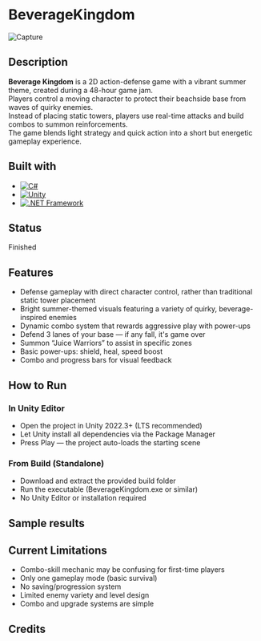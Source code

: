 # BeverageKingdom
![Capture](https://github.com/user-attachments/assets/ec49e300-1257-4a18-adbb-e4469862270a)

## Description
**Beverage Kingdom** is a 2D action-defense game with a vibrant summer theme, created during a 48-hour game jam.  
Players control a moving character to protect their beachside base from waves of quirky enemies.  
Instead of placing static towers, players use real-time attacks and build combos to summon reinforcements.  
The game blends light strategy and quick action into a short but energetic gameplay experience.
## Built with
- [![C#](https://img.shields.io/badge/C%23-%23239120.svg?style=for-the-badge&logo=c-sharp&logoColor=white)](https://learn.microsoft.com/en-us/dotnet/csharp/)
- [![Unity](https://img.shields.io/badge/Unity-%23000000.svg?style=for-the-badge&logo=unity&logoColor=white)](https://unity.com/)
- [![.NET Framework](https://img.shields.io/badge/.NET_Framework-%235C2D91.svg?style=for-the-badge&logo=dotnet&logoColor=white)](https://dotnet.microsoft.com/en-us/)

## Status
Finished
## Features
- Defense gameplay with direct character control, rather than traditional static tower placement
- Bright summer-themed visuals featuring a variety of quirky, beverage-inspired enemies
- Dynamic combo system that rewards aggressive play with power-ups
- Defend 3 lanes of your base — if any fall, it's game over
- Summon “Juice Warriors” to assist in specific zones
- Basic power-ups: shield, heal, speed boost
- Combo and progress bars for visual feedback

## How to Run
### In Unity Editor
- Open the project in Unity 2022.3+ (LTS recommended)
- Let Unity install all dependencies via the Package Manager
- Press Play — the project auto-loads the starting scene

### From Build (Standalone)
- Download and extract the provided build folder
- Run the executable (BeverageKingdom.exe or similar)
- No Unity Editor or installation required

## Sample results

## Current Limitations
- Combo-skill mechanic may be confusing for first-time players
- Only one gameplay mode (basic survival)
- No saving/progression system
- Limited enemy variety and level design
- Combo and upgrade systems are simple
## Credits
